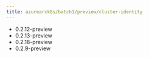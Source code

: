 ```yaml
---
title: azurearck8s/batch1/preview/cluster-identity
---
```

- 0.2.12-preview
- 0.2.13-preview
- 0.2.18-preview
- 0.2.9-preview
